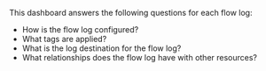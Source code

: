 This dashboard answers the following questions for each flow log:

- How is the flow log configured?
- What tags are applied?
- What is the log destination for the flow log?
- What relationships does the flow log have with other resources?